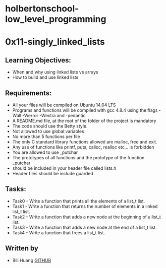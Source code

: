 # holbertonschool-low_level_programming

# 0x11-singly_linked_lists

## Learning Objectives:
+ When and why using linked lists vs arrays
+ How to build and use linked lists

## Requirements:
+ All your files will be compiled on Ubuntu 14.04 LTS
+ Programs and functions will be compiled with gcc 4.8.4 using the flags -Wall -Werror -Wextra and -pedantic
+ A README.md file, at the root of the folder of the project is mandatory
+ The code should use the Betty style.
+ Not allowed to use global variables
+ No more than 5 functions per file
+ The only C standard library functions allowed are malloc, free and exit.
+ Any use of functions like printf, puts, calloc, realloc etc… is forbidden
+ You are allowed to use _putchar
+ The prototypes of all functions and the prototype of the function _putchar
+ should be included in your header file called lists.h
+ Header files should be include guarded

## Tasks:
+ Task0 - Write a function that prints all the elements of a list_t list.
+ Task1 - Write a function that returns the number of elements in a linked list_t list.
+ Task2 - Write a function that adds a new node at the beginning of a list_t list.
+ Task3 - Write a function that adds a new node at the end of a list_t list.
+ Task4 - Write a function that frees a list_t list.

## Written by
+ Bill Huang [GITHUB](https://github.com/billhong6981)
